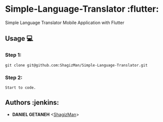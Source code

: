 # Simple-Language-Translator :flutter:
Simple Language Translator Mobile Application with Flutter

## Usage :computer:
### Step 1: <br>
`git clone git@github.com:ShagizMan/Simple-Language-Translator.git` <br>

### Step 2: <br>
`Start to code.` <br>

## Authors :jenkins:
* **DANIEL GETANEH** <[ShagizMan](https://www.github.com/ShagizMan)>
